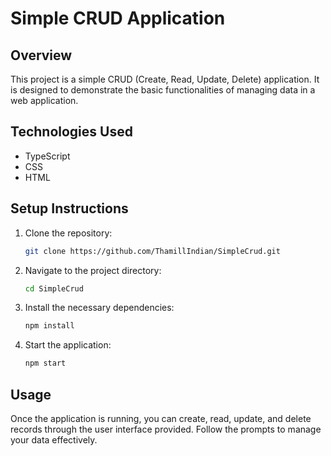 # Simple CRUD Application

## Overview
This project is a simple CRUD (Create, Read, Update, Delete) application. It is designed to demonstrate the basic functionalities of managing data in a web application.

## Technologies Used
- TypeScript
- CSS
- HTML

## Setup Instructions
1. Clone the repository:
   ```bash
   git clone https://github.com/ThamillIndian/SimpleCrud.git
   ```
2. Navigate to the project directory:
   ```bash
   cd SimpleCrud
   ```
3. Install the necessary dependencies:
   ```bash
   npm install
   ```
4. Start the application:
   ```bash
   npm start
   ```

## Usage
Once the application is running, you can create, read, update, and delete records through the user interface provided. Follow the prompts to manage your data effectively.
